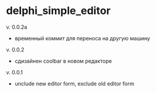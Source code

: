 # delphi_simple_editor

v. 0.0.2a
- временный коммит для переноса на другую машину

v. 0.0.2
- сдизайнен coolbar  в новом редакторе

v. 0.0.1
- unclude new editor form, exclude old editor form